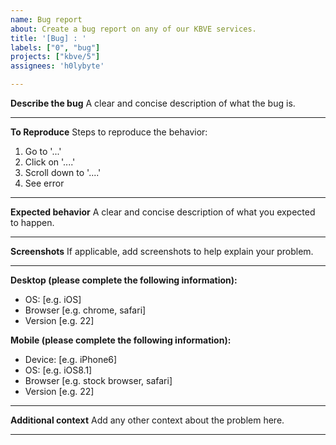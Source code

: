 ```yaml
---
name: Bug report
about: Create a bug report on any of our KBVE services.
title: '[Bug] : '
labels: ["0", "bug"]
projects: ["kbve/5"]
assignees: 'h0lybyte'

---
```


**Describe the bug**
A clear and concise description of what the bug is.

* * *

**To Reproduce**
Steps to reproduce the behavior:

1. Go to '...'
2. Click on '....'
3. Scroll down to '....'
4. See error

* * *

**Expected behavior**
A clear and concise description of what you expected to happen.

* * *

**Screenshots**
If applicable, add screenshots to help explain your problem.

* * *

**Desktop (please complete the following information):**

- OS: [e.g. iOS]
- Browser [e.g. chrome, safari]
- Version [e.g. 22]

**Mobile (please complete the following information):**

- Device: [e.g. iPhone6]
- OS: [e.g. iOS8.1]
- Browser [e.g. stock browser, safari]
- Version [e.g. 22]

* * *

**Additional context**
Add any other context about the problem here.

* * *